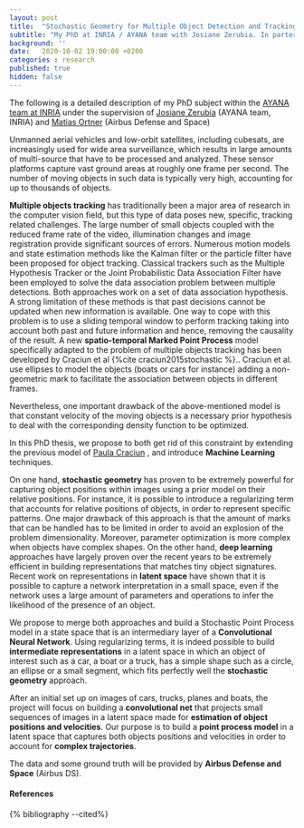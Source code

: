 ```yaml
---
layout: post
title:  "Stochastic Geometry for Multiple Object Detection and Tracking in High Resolution Multi-Source Data Sets"
subtitle: "My PhD at INRIA / AYANA team with Josiane Zerubia. In parternship with Airbus DS "
background: ''
date:   2020-10-02 19:00:00 +0200
categories : research
published: true
hidden: false
---
```


The following is a detailed description of my PhD subject within the [AYANA team at INRIA](https://team.inria.fr/ayana/) under the supervision of [Josiane Zerubia](http://www-sop.inria.fr/members/Josiane.Zerubia/index-eng.html) (AYANA team, INRIA) and [Matias Ortner](https://team.inria.fr/ayin/dr-mathias-ortner/) (Airbus Defense and Space)

Unmanned aerial vehicles and low-orbit satellites, including cubesats, are increasingly used for wide area surveillance, which results in large amounts of multi-source that have to be processed and analyzed. These sensor platforms capture vast ground areas at roughly one frame per second. The number of moving objects in such data is typically very high, accounting for up to thousands of objects. 

**Multiple objects tracking** has traditionally been a major area of research in the computer vision field, but this type of data poses new, specific, tracking related challenges. The large number of small objects coupled with the reduced frame rate of the video, illumination changes and image registration provide significant sources of errors. Numerous motion models and state estimation methods like the Kalman filter or the particle filter have been proposed for object tracking. 
Classical trackers such as the Multiple Hypothesis Tracker or the Joint Probabilistic Data Association Filter have been employed to solve the data association problem between multiple detections. Both approaches work on a set of data association hypothesis. A strong limitation of these methods is that past decisions cannot be updated when new information is available. One way to cope with this problem is to use a sliding temporal window to perform tracking taking into account both past and future information and hence, removing the causality of the result. A new **spatio-temporal Marked Point Process** model specifically adapted to the problem of multiple objects tracking has been developed by Craciun et al {%cite craciun2015stochastic %}.. Craciun et al. use ellipses to model the objects (boats or cars for instance) adding a non-geometric mark to facilitate the association between objects in different frames.

Nevertheless, one important drawback of the above-mentioned model is that constant velocity of the moving objects is a necessary prior hypothesis to deal with the corresponding density function to be optimized. 

In this PhD thesis, we propose to both get rid of this constraint by extending the previous model of [Paula Craciun](https://team.inria.fr/ayin/paula-craciun/) , and introduce **Machine Learning** techniques. 

On one hand, **stochastic geometry** has proven to be extremely powerful for capturing object positions within images using a prior model on their relative positions. For instance, it is possible to introduce a regularizing term that accounts for relative positions of objects, in order to represent specific patterns. One major drawback of this approach is that the amount of marks that can be handled has to be limited in order to avoid an explosion of the problem dimensionality. Moreover, parameter optimization is more complex when objects have complex shapes. 
On the other hand, **deep learning** approaches have largely proven over the recent years to be extremely efficient in building representations that matches tiny object signatures. Recent work on representations in **latent space** have shown that it is possible to capture a network interpretation in a small space, even if the network uses a large amount of parameters and operations to infer the likelihood of the presence of an object.

We propose to merge both approaches and build a Stochastic Point Process model in a state space that is an intermediary layer of a **Convolutional Neural Network**. Using regularizing terms, it is indeed possible to build **intermediate representations** in a latent space in which an object of interest such as a car, a boat or a truck, has a simple shape such as a circle, an ellipse or a small segment, which fits perfectly well the **stochastic geometry** approach. 

After an initial set up on images of cars, trucks, planes and boats, the project will focus on building a **convolutional net** that projects small sequences of images in a latent space made for **estimation of object positions and velocities**. Our purpose is to build a **point process model** in a latent space that captures both objects positions and velocities in order to account for **complex trajectories**. 

The data and some ground truth will be provided by **Airbus Defense and Space** (Airbus DS).

#### References

{% bibliography --cited%}
